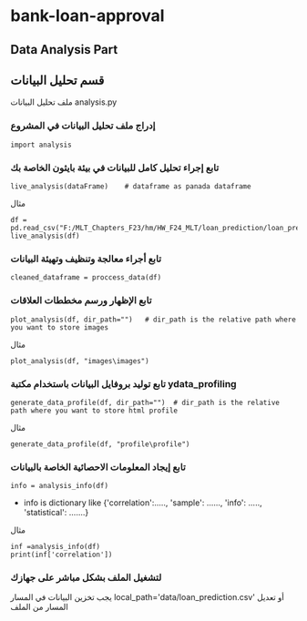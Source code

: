 # bank-loan-approval
## Data Analysis Part
## قسم تحليل البيانات
ملف تحليل البيانات analysis.py
### إدراج ملف تحليل البيانات في المشروع
```
import analysis
```
### تابع إجراء تحليل كامل للبيانات في بيئة بايثون الخاصة بك
```
live_analysis(dataFrame)    # dataframe as panada dataframe 
```
مثال
```
df = pd.read_csv("F:/MLT_Chapters_F23/hm/HW_F24_MLT/loan_prediction/loan_prediction.csv")
live_analysis(df)
```

### تابع أجراء معالجة وتنظيف وتهيئة البيانات 
```
cleaned_dataframe = proccess_data(df)
```


### تابع الإظهار ورسم مخططات العلاقات
```
plot_analysis(df, dir_path="")   # dir_path is the relative path where you want to store images
```
مثال
```
plot_analysis(df, "images\images")
```

### تابع توليد بروفايل البيانات باستخدام مكتبة ydata_profiling
```
generate_data_profile(df, dir_path="")  # dir_path is the relative path where you want to store html profile
```
مثال
```
generate_data_profile(df, "profile\profile")
```

### تابع إيجاد المعلومات الاحصائية الخاصة بالبيانات
```
info = analysis_info(df)
```
- info is dictionary like {'correlation':....., 'sample': ......, 'info': ....., 'statistical': .......}

مثال
```
inf =analysis_info(df)
print(inf['correlation'])
```

### لتشغيل الملف بشكل مباشر على جهازك 
يجب تخزين البيانات في المسار local_path='data/loan_prediction.csv'
أو تعديل المسار من الملف
